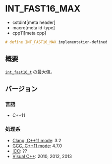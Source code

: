 # INT_FAST16_MAX
* cstdint[meta header]
* macro[meta id-type]
* cpp11[meta cpp]

```cpp
# define INT_FAST16_MAX implementation-defined
```

## 概要
[`int_fast16_t`](int_fast16_t.md) の最大値。

## バージョン
### 言語
- C++11

### 処理系
- [Clang, C++11 mode](/implementation.md#clang): 3.2
- [GCC, C++11 mode](/implementation.md#gcc): 4.7.0
- [ICC](/implementation.md#icc): ??
- [Visual C++](/implementation.md#visual_cpp): 2010, 2012, 2013
